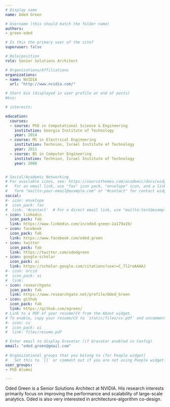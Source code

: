 ```yaml
---
# Display name
name: Oded Green

# Username (this should match the folder name)
authors:
- green-oded

# Is this the primary user of the site?
superuser: false

# Role/position
role: Senior Solutions Architect

# Organizations/Affiliations
organizations:
- name: NVIDIA
  url: "http://www.nvidia.com/"

# Short bio (displayed in user profile at end of posts)
#bio: 

# interests:

education:
  courses:
  - course: PhD in Computational Science & Engineering
    institution: Georgia Institute of Technology
    year: 2014
  - course: MS in Electrical Engineering
    institution: Technion, Israel Institute of Technology
    year: 2011
  - course: BS in Computer Engineering
    institution: Technion, Israel Institute of Technology
    year: 2008


# Social/Academic Networking
# For available icons, see: https://sourcethemes.com/academic/docs/widgets/#icons
#   For an email link, use "fas" icon pack, "envelope" icon, and a link in the
#   form "mailto:your-email@example.com" or "#contact" for contact widget.
social:
#- icon: envelope
#  icon_pack: fas
#  link: '#contact'  # For a direct email link, use "mailto:test@example.org".
- icon: linkedin
  icon_pack: fab
  link: https://www.linkedin.com/in/oded-green-2a179a19/
- icon: facebook
  icon_pack: fab
  link: https://www.facebook.com/oded.green
- icon: twitter
  icon_pack: fab
  link: https://twitter.com/odedgreen
- icon: google-scholar
  icon_pack: ai
  link: https://scholar.google.com/citations?user=C_7l2roAAAAJ
#- icon: orcid
#  icon_pack: ai
#  link: 
- icon: researchgate
  icon_pack: fab
  link: https://www.researchgate.net/profile/Oded_Green
- icon: github
  icon_pack: fab
  link: https://github.com/ogreen/
# Link to a PDF of your resume/CV from the About widget.
# To enable, copy your resume/CV to `static/files/cv.pdf` and uncomment the lines below.  
#- icon: cv
#  icon_pack: ai
#  link: files/resume.pdf

# Enter email to display Gravatar (if Gravatar enabled in Config)
email: "oded.green@gmail.com"
  
# Organizational groups that you belong to (for People widget)
#   Set this to `[]` or comment out if you are not using People widget.  
user_groups:
- PhD Alumni

---
```



Oded Green is a Senior Solutions Architect at NVIDIA. His research
interests primarily focus on improving the performance and scalability
of large-scale analytics. Oded is also very interested in
architecture-algorithm co-design.